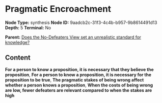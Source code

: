 # Pragmatic Encroachment

**Node Type:** synthesis
**Node ID:** 9aadcb2c-31f3-4c4b-b957-9b8614491d13
**Depth:** 5
**Terminal:** No

**Parent:** [Does the No-Defeaters View set an unrealistic standard for knowledge?](does-the-no-defeaters-view-set-an-unrealistic-standard-for-knowledge-antithesis-17108ea1-dd33-451c-81d5-25b4d0100a00.md)

## Content

**For a person to know a proposition, it is necessary that they believe the proposition**, **For a person to know a proposition, it is necessary for the proposition to be true**, **The pragmatic stakes of being wrong affect whether a person knows a proposition**, **When the costs of being wrong are low, fewer defeaters are relevant compared to when the stakes are high**
